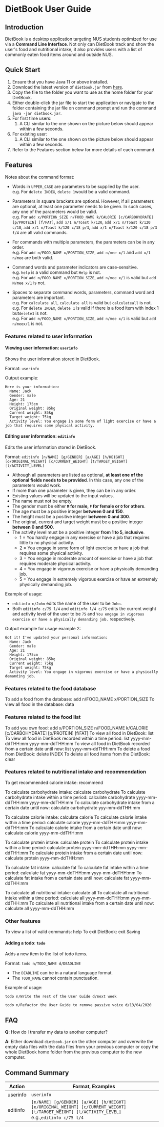 # DietBook User Guide

## Introduction

DietBook is a desktop application targeting NUS students optimized for use via a **Command Line Interface**. Not only can DietBook track and show the user's food and nutritional intake, it also provides users with a list of commonly eaten food items around and outside NUS. 
 
## Quick Start
1. Ensure that you have Java 11 or above installed.
1. Download the latest version of `dietbook.jar` from [here](https://github.com/AY2021S1-CS2113-T14-4/tp/releases).
1. Copy the file to the folder you want to use as the home folder for your DietBook.
1. Either double-click the jar file to start the application or navigate to the folder containing the jar file on command prompt and run the command `java -jar dietbook.jar`. 
1. For first time users: 
   1. A CLI similar to the one shown on the picture below should appear within a few seconds.  
1. For existing user:
   1. A CLI similar to the one shown on the picture below should appear within a few seconds.
1. Refer to the Features section below for more details of each command.

## Features 

Notes about the command format:

* Words in `UPPER_CASE` are parameters to be supplied by the user.<br/> 
e.g. For `delete INDEX`, `delete 1`would be a valid command.
  
* Parameters in square brackets are optional. However, if all parameters are optional, at least one parameter needs to be given. In such cases, any one of the parameters would be valid.<br/>
e.g. For `add x/PORTION_SIZE n/FOOD_NAME k/CALORIE [c/CARBOHYDRATE] [p/PROTEIN] [f/FAT]`, `add x/1 n/Toast k/120`, `add x/1 n/Toast k/120 c/18`,  `add x/1 n/Toast k/120 c/18 p/3`, `add x/1 n/Toast k/120
 c/18 p/3 f/4` are all valid commands.
 
* For commands with multiple parameters, the parameters can be in any order.<br/>
e.g. For `add n/FOOD_NAME x/PORTION_SIZE`, `add n/mee x/1` and `add x/1 n/mee` are both valid.

* Command words and parameter indicators are case-sensitive.<br/>
e.g. `help` is a valid command but `Help` is not.<br/>
e.g. For `add n/FOOD_NAME x/PORTION_SIZE`, `add n/mee x/1` is valid but `add N/mee x/1` is not.

* Spaces to separate command words, parameters, command word and parameters are important.<br/>
e.g. For `calculate all`, `calculate all` is valid but `calculateall` is not.<br/>
e.g. For `delete INDEX`, `delete 1` is valid if there is a food item with index 1 but`delete1` is not.<br/>
e.g. For `add n/FOOD_NAME x/PORTION_SIZE`, `add n/mee x/1` is valid but `add n/meex/1` is not.<br/>

### Features related to user information

#### Viewing user information: `userinfo`

Shows the user information stored in DietBook.

Format: `userinfo` 

Output example: 
```
Here is your information:
  Name: Jack
  Gender: male
  Age: 21
  Height: 175cm
  Original weight: 85kg
  Current weight: 85kg
  Target weight: 75kg
  Activity level: You engage in some form of light exercise or have a job that requires some physical activity.
```

#### Editing user information: `editinfo`

Edits the user information stored in DietBook.

Format: `editinfo [n/NAME] [g/GENDER] [a/AGE] [h/HEIGHT] [o/ORIGINAL_WEIGHT] [c/CURRENT_WEIGHT] [t/TARGET_WEIGHT] [l/ACTIVITY_LEVEL]` 

* Although all parameters are listed as optional, **at least one of the optional fields needs to be provided**. In this case, any one of the parameters would work.
* If more than one parameter is given, they can be in any order.
* Existing values will be updated to the input values.
* The name must not be empty.
* The gender must be either **`M` for male, `F` for female or `O` for others**.
* The age must be a positive integer **between 0 and 150**.
* The height must be a positive integer **between 0 and 300**.
* The original, current and target weight must be a positive integer **between 0 and 500**.
* The activity level must be a positive integer **from 1 to 5, inclusive**.
  * 1 = You hardly engage in any exercise or have a job that requires little to no physical activity.
  * 2 = You engage in some form of light exercise or have a job that requires some physical activity.
  * 3 = You engage in moderate amount of exercise or have a job that requires moderate physical activity.
  * 4 = You engage in vigorous exercise or have a physically demanding job.
  * 5 = You engage in extremely vigorous exercise or have an extremely physically demanding job.

Example of usage: 

* `editinfo n/John` edits the name of the user to be `John`.
* Both `editinfo c/75 l/4` and `editinfo l/4 c/75` edits the current weight and activity level of the user to be `75` and `You engage in vigorous exercise or have a physically demanding job.` respectively.
 
Output example for usage example 2: 
```
Got it! I've updated your personal information:
  Name: Jack
  Gender: male
  Age: 21
  Height: 175cm
  Original weight: 85kg
  Current weight: 75kg
  Target weight: 75kg
  Activity level: You engage in vigorous exercise or have a physically demanding job.
```

### Features related to the food database

To add a food from the database: add n/FOOD_NAME x/PORTION_SIZE
To view all food in the database: data
 
### Features related to the food list

To add you own food: add x/PORTION_SIZE n/FOOD_NAME k/CALORIE [c/CARBOHYDRATE] [p/PROTEIN] [f/FAT]
To view all food in DietBook: list
To view all food in DietBook recorded within a time period: list yyyy-mm-ddTHH:mm yyyy-mm-ddTHH:mm
To view all food in DietBook recorded from a certain date until now: list yyyy-mm-ddTHH:mm 
To delete a food from DietBook: delete INDEX
To delete all food items from the DietBook: clear

### Features related to nutritional intake and recommendation

To get recommended calorie intake: recommend

 To calculate carbohydrate intake: calculate carbohydrate
 To calculate carbohydrate intake within a time period: calculate carbohydrate yyyy-mm-ddTHH:mm yyyy-mm-ddTHH:mm
 To calculate carbohydrate intake from a certain date until now: calculate carbohydrate yyy-mm-ddTHH:mm

 To calculate calorie intake: calculate calorie
 To calculate calorie intake within a time period: calculate calorie yyyy-mm-ddTHH:mm yyyy-mm-ddTHH:mm
 To calculate calorie intake from a certain date until now: calculate calorie yyyy-mm-ddTHH:mm

 To calculate protein intake: calculate protein
 To calculate protein intake within a time period: calculate protein yyyy-mm-ddTHH:mm yyyy-mm-ddTHH:mm
 To calculate protein intake from a certain date until now: calculate protein yyyy-mm-ddTHH:mm

 To calculate fat intake: calculate fat
 To calculate fat intake within a time period: calculate fat yyyy-mm-ddTHH:mm yyyy-mm-ddTHH:mm
 To calculate fat intake from a certain date until now: calculate fat yyyy-mm-ddTHH:mm

 To calculate all nutritional intake: calculate all
 To calculate all nutritional intake within a time period: calculate all yyyy-mm-ddTHH:mm yyyy-mm-ddTHH:mm
 To calculate all nutritional intake from a certain date until now: calculate all yyyy-mm-ddTHH:mm
 
### Other features

 To view a list of valid commands: help
 To exit DietBook: exit
 Saving
 
#### Adding a todo: `todo`
Adds a new item to the list of todo items.

Format: `todo n/TODO_NAME d/DEADLINE`

* The `DEADLINE` can be in a natural language format.
* The `TODO_NAME` cannot contain punctuation.  

Example of usage: 

`todo n/Write the rest of the User Guide d/next week`

`todo n/Refactor the User Guide to remove passive voice d/13/04/2020`

## FAQ

**Q**: How do I transfer my data to another computer? 

**A**: Either download `dietbook.jar` on the other computer and overwrite the empty data files with the data files from your previous computer or copy the whole DietBook home folder from the previous computer to the new computer.

## Command Summary

Action | Format, Examples
---- | ----
userinfo | `userinfo`
editinfo | `[n/NAME] [g/GENDER] [a/AGE] [h/HEIGHT] [o/ORIGINAL_WEIGHT] [c/CURRENT_WEIGHT] [t/TARGET_WEIGHT] [l/ACTIVITY_LEVEL]` <br/> e.g.,`editinfo c/75 l/4`
